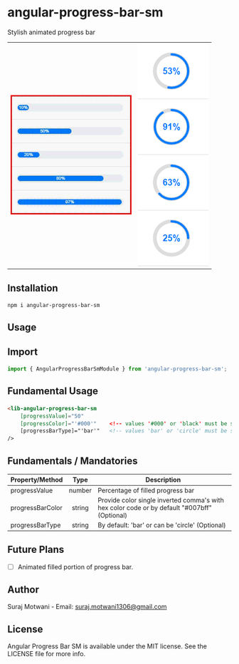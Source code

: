 # angular-progress-bar-sm
Stylish animated progress bar
<br/>

<table>
  <tr>
    <td align="center">
      <img alt="Angular Progress Bar SM"
        src="projects/angular-progress-bar-sm/src/lib/Screenshots/progress.gif" />
    </td>
    <td align="center">
      <img alt="Angular Progress Bar SM"
        src="projects/angular-progress-bar-sm/src/lib/Screenshots/circular.PNG" />
    </td>
   </tr>
</table>

## Installation

```sh
npm i angular-progress-bar-sm
```

## Usage

## Import
```ts
import { AngularProgressBarSmModule } from 'angular-progress-bar-sm';
```

## Fundamental Usage
```html
<lib-angular-progress-bar-sm 
    [progressValue]="50" 
    [progressColor]="'#000'"    <!-- values '#000' or 'black' must be string -->
    [progressBarType]="'bar'"   <!-- values 'bar' or 'circle' must be string -->
/>
```

## Fundamentals / Mandatories

| Property/Method       |  Type   | Description                                                             |
| ----------------------| :-----: | -------------------------------------------------------------------------------------------- |
| progressValue         | number  | Percentage of filled progress bar                                                            |
| progressBarColor      | string  | Provide color single inverted comma's with hex color code or by default "#007bff" (Optional) |
| progressBarType       | string  | By default: 'bar' or can be 'circle' (Optional)                                              |


## Future Plans
- [ ] Animated filled portion of progress bar.

## Author
Suraj Motwani - Email: suraj.motwani1306@gmail.com

## License

Angular Progress Bar SM is available under the MIT license. See the LICENSE file for more info.

